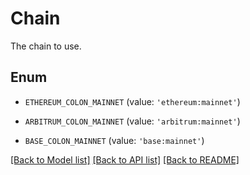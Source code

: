 # Chain

The chain to use.

## Enum

* `ETHEREUM_COLON_MAINNET` (value: `'ethereum:mainnet'`)

* `ARBITRUM_COLON_MAINNET` (value: `'arbitrum:mainnet'`)

* `BASE_COLON_MAINNET` (value: `'base:mainnet'`)

[[Back to Model list]](../README.md#documentation-for-models) [[Back to API list]](../README.md#documentation-for-api-endpoints) [[Back to README]](../README.md)


